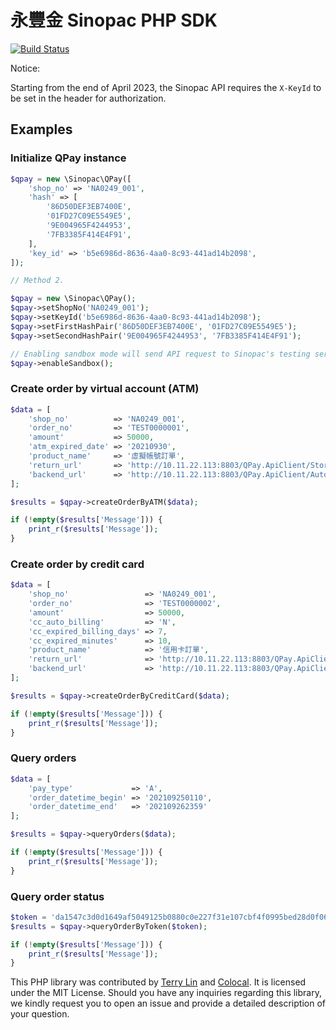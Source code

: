 # 永豐金 Sinopac PHP SDK

[![Build Status](https://app.travis-ci.com/terrylinooo/sinopac-php-sdk.svg?branch=master)](https://app.travis-ci.com/terrylinooo/sinopac-php-sdk)

Notice:

Starting from the end of April 2023, the Sinopac API requires the `X-KeyId` to be set in the header for authorization.

## Examples

### Initialize QPay instance
```php
$qpay = new \Sinopac\QPay([
	'shop_no' => 'NA0249_001',
	'hash' => [
		'86D50DEF3EB7400E',
		'01FD27C09E5549E5',
		'9E004965F4244953',
		'7FB3385F414E4F91',
	],
    'key_id' => 'b5e6986d-8636-4aa0-8c93-441ad14b2098',
]);

// Method 2.

$qpay = new \Sinopac\QPay();
$qpay->setShopNo('NA0249_001');
$qpay->setKeyId('b5e6986d-8636-4aa0-8c93-441ad14b2098');
$qpay->setFirstHashPair('86D50DEF3EB7400E', '01FD27C09E5549E5');
$qpay->setSecondHashPair('9E004965F4244953', '7FB3385F414E4F91');

// Enabling sandbox mode will send API request to Sinopac's testing server.
$qpay->enableSandbox();
```

### Create order by virtual account (ATM)

```php
$data = [
    'shop_no'          => 'NA0249_001',
    'order_no'         => 'TEST0000001',
    'amount'           => 50000,
    'atm_expired_date' => '20210930',
    'product_name'     => '虛擬帳號訂單',
    'return_url'       => 'http://10.11.22.113:8803/QPay.ApiClient/Store/Return',
    'backend_url'      => 'http://10.11.22.113:8803/QPay.ApiClient/AutoPush/PushSuccess',
];

$results = $qpay->createOrderByATM($data);

if (!empty($results['Message'])) {
    print_r($results['Message']);
}
```

### Create order by credit card

```php
$data = [
    'shop_no'                 => 'NA0249_001',
    'order_no'                => 'TEST0000002',
    'amount'                  => 50000,
    'cc_auto_billing'         => 'N',
    'cc_expired_billing_days' => 7,
    'cc_expired_minutes'      => 10,
    'product_name'            => '信用卡訂單',
    'return_url'              => 'http://10.11.22.113:8803/QPay.ApiClient/Store/Return',
    'backend_url'             => 'http://10.11.22.113:8803/QPay.ApiClient/AutoPush/PushSuccess',
];

$results = $qpay->createOrderByCreditCard($data);

if (!empty($results['Message'])) {
    print_r($results['Message']);
}
```

### Query orders

```php
$data = [
    'pay_type'             => 'A',
    'order_datetime_begin' => '202109250110',
    'order_datetime_end'   => '202109262359'
];

$results = $qpay->queryOrders($data);

if (!empty($results['Message'])) {
    print_r($results['Message']);
}
```

### Query order status

```php
$token = 'da1547c3d0d1649af5049125b0880c0e227f31e107cbf4f0995bed28d0f066c1';
$results = $qpay->queryOrderByToken($token);

if (!empty($results['Message'])) {
    print_r($results['Message']);
}
```

This PHP library was contributed by [Terry Lin](https://terryl.in) and [Colocal](https://colocal.com). 
It is licensed under the MIT License.
Should you have any inquiries regarding this library, we kindly request you to open an issue and provide a detailed description of your question.